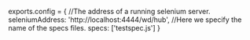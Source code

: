 exports.config = {
	//The address of a running selenium server.
  seleniumAddress: 'http://localhost:4444/wd/hub',
 //Here we specify the name of the specs files.
  specs: ['testspec.js']
}